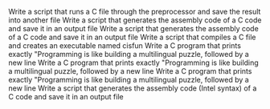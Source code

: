 Write a script that runs a C file through the preprocessor and save the result into another file
Write a script that generates the assembly code of a C code and save it in an output file
Write a script that generates the assembly code of a C code and save it in an output file
Write a script that compiles a C file and creates an executable named cisfun
Write a C program that prints exactly "Programming is like building a multilingual puzzle, followed by a new line
Write a C program that prints exactly "Programming is like building a multilingual puzzle, followed by a new line
Write a C program that prints exactly "Programming is like building a multilingual puzzle, followed by a new line
Write a script that generates the assembly code (Intel syntax) of a C code and save it in an output file
